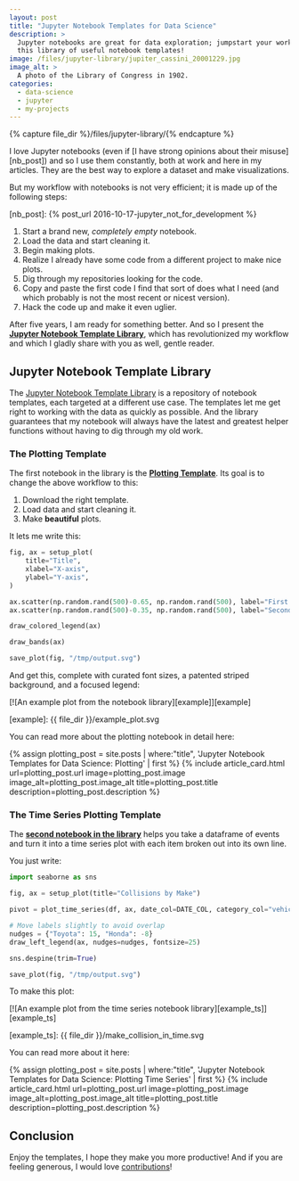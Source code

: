 ```yaml
---
layout: post
title: "Jupyter Notebook Templates for Data Science"
description: >
  Jupyter notebooks are great for data exploration; jumpstart your work with
  this library of useful notebook templates!
image: /files/jupyter-library/jupiter_cassini_20001229.jpg
image_alt: >
  A photo of the Library of Congress in 1902.
categories: 
  - data-science
  - jupyter
  - my-projects
---
```


{% capture file_dir %}/files/jupyter-library/{% endcapture %}

I love Jupyter notebooks (even if [I have strong opinions about their
misuse][nb_post]) and so I use them constantly, both at work and here in my
articles. They are the best way to explore a dataset and make visualizations.

But my workflow with notebooks is not very efficient; it is made up of the 
following steps:

[nb_post]: {% post_url 2016-10-17-jupyter_not_for_development %}

1. Start a brand new, _completely empty_ notebook.
2. Load the data and start cleaning it.
3. Begin making plots.
4. Realize I already have some code from a different project to make nice plots.
5. Dig through my repositories looking for the code.
6. Copy and paste the first code I find that sort of does what I need (and
   which probably is not the most recent or nicest version).
7. Hack the code up and make it even uglier.

After five years, I am ready for something better. And so I present the [**Jupyter
Notebook Template Library**][library], which has revolutionized my workflow and which
I gladly share with you as well, gentle reader.

## Jupyter Notebook Template Library

The [Jupyter Notebook Template Library][library] is a repository of notebook
templates, each targeted at a different use case. The templates let me get
right to working with the data as quickly as possible. And the library
guarantees that my notebook will always have the latest and greatest helper
functions without having to dig through my old work.

[library]: https://github.com/agude/Jupyter-Notebook-Template-Library

### The Plotting Template

The first notebook in the library is the [**Plotting Template**][plotting].
Its goal is to change the above workflow to this:

1. Download the right template.
2. Load data and start cleaning it.
3. Make **beautiful** plots.

[plotting]: https://github.com/agude/Jupyter-Notebook-Template-Library/blob/8c13dc10c4dbcf724357857692ab7ac64fb83e09/notebooks/basic-plotting-template.ipynb

It lets me write this:

```python
fig, ax = setup_plot(
    title="Title",
    xlabel="X-axis",
    ylabel="Y-axis",
)

ax.scatter(np.random.rand(500)-0.65, np.random.rand(500), label="First dataset")
ax.scatter(np.random.rand(500)-0.35, np.random.rand(500), label="Second dataset")

draw_colored_legend(ax)

draw_bands(ax)

save_plot(fig, "/tmp/output.svg")
```

And get this, complete with curated font sizes, a patented striped background,
and a focused legend:

[![An example plot from the notebook library][example]][example]

[example]: {{ file_dir }}/example_plot.svg

You can read more about the plotting notebook in detail here:

<!-- A grid of hand-selected related posts. -->
<div class="card-grid">
{% assign plotting_post = site.posts | where:"title", 'Jupyter Notebook Templates for Data Science: Plotting' | first %}
{% include article_card.html
  url=plotting_post.url
  image=plotting_post.image
  image_alt=plotting_post.image_alt
  title=plotting_post.title
  description=plotting_post.description
%}
</div>

### The Time Series Plotting Template

The [**second notebook in the library**][plotting_nb_ts] helps you take a
dataframe of events and turn it into a time series plot with each item broken
out into its own line.

[plotting_nb_ts]: https://github.com/agude/Jupyter-Notebook-Template-Library/blob/master/notebooks/basic-time-series-plotting-template.ipynb

You just write:

```python
import seaborne as sns

fig, ax = setup_plot(title="Collisions by Make")

pivot = plot_time_series(df, ax, date_col=DATE_COL, category_col="vehicle_make", resample_frequency="W")

# Move labels slightly to avoid overlap
nudges = {"Toyota": 15, "Honda": -8}
draw_left_legend(ax, nudges=nudges, fontsize=25)

sns.despine(trim=True)

save_plot(fig, "/tmp/output.svg")
```

To make this plot:

[![An example plot from the time series notebook library][example_ts]][example_ts]

[example_ts]: {{ file_dir }}/make_collision_in_time.svg

You can read more about it here:

<!-- A grid of hand-selected related posts. -->
<div class="card-grid">
{% assign plotting_post = site.posts | where:"title", 'Jupyter Notebook Templates for Data Science: Plotting Time Series' | first %}
{% include article_card.html
  url=plotting_post.url
  image=plotting_post.image
  image_alt=plotting_post.image_alt
  title=plotting_post.title
  description=plotting_post.description
%}
</div>

## Conclusion

Enjoy the templates, I hope they make you more productive! And if you are
feeling generous, I would love [contributions][submit]!

[submit]: https://github.com/agude/Jupyter-Notebook-Template-Library/issues
